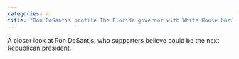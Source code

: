 ```yaml
---
categories: a
title: "Ron DeSantis profile The Florida governor with White House buzz"
---
```

A closer look at Ron DeSantis, who supporters believe could be the next Republican president.